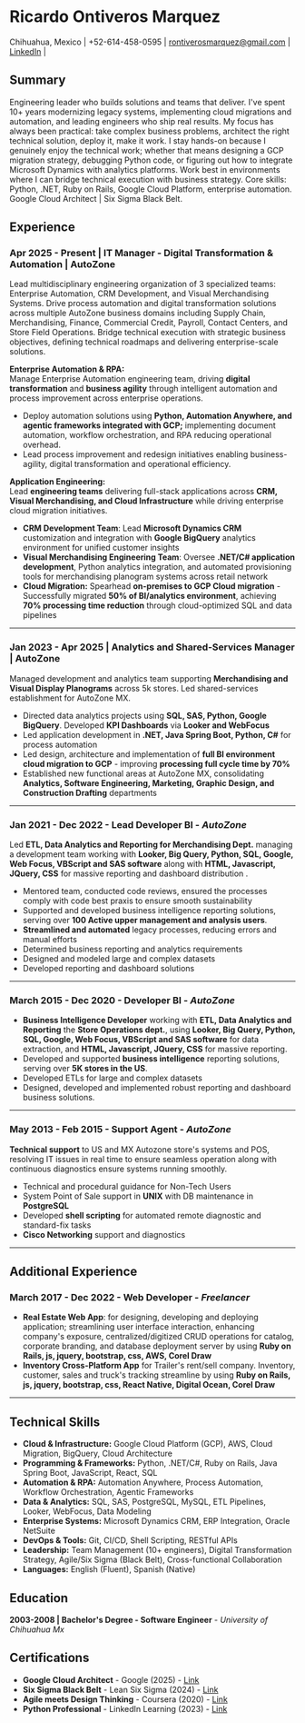 # Ricardo Ontiveros Marquez
Chihuahua, Mexico | +52-614-458-0595 | [rontiverosmarquez@gmail.com](mailto:rontiverosmarquez@gmail.com) | [LinkedIn](https://www.linkedin.com/in/ricardoont/) |
## **Summary**
Engineering leader who builds solutions and teams that deliver. I've spent 
10+ years modernizing legacy systems, implementing cloud migrations and 
automation, and leading engineers who ship real results. My focus has always 
been practical: take complex business problems, architect the right technical 
solution, deploy it, make it work. I stay hands-on because I genuinely enjoy 
the technical work; whether that means designing a GCP migration strategy, 
debugging Python code, or figuring out how to integrate Microsoft Dynamics 
with analytics platforms. Work best in environments where I can bridge 
technical execution with business strategy. Core skills: Python, .NET, Ruby on Rails, Google Cloud Platform, enterprise automation. Google Cloud Architect | 
Six Sigma Black Belt.

## **Experience**
### **Apr 2025 - Present | IT Manager - Digital Transformation & Automation | AutoZone**

Lead multidisciplinary engineering organization of 3 specialized teams: Enterprise Automation, CRM Development, and Visual Merchandising Systems. Drive process automation and digital transformation solutions across multiple AutoZone business domains including Supply Chain, Merchandising, Finance, Commercial Credit, Payroll, Contact Centers, and Store Field Operations. Bridge technical execution with strategic business objectives, defining technical roadmaps and delivering enterprise-scale solutions.

**Enterprise Automation & RPA:**  
Manage Enterprise Automation engineering team, driving **digital transformation** and **business agility** through intelligent automation and process improvement across enterprise operations.

- Deploy automation solutions using **Python, Automation Anywhere, and agentic frameworks integrated with GCP;**  implementing document automation, workflow orchestration, and RPA reducing operational overhead.
- Lead process improvement and redesign initiatives enabling business-agility, digital transformation and operational efficiency.

**Application Engineering:**   
 Lead **engineering teams** delivering full-stack applications across **CRM, Visual Merchandising, and Cloud Infrastructure** while driving enterprise cloud migration initiatives.

- **CRM Development Team**: Lead **Microsoft Dynamics CRM** customization and integration with **Google BigQuery** analytics environment for unified customer insights
- **Visual Merchandising Engineering Team**: Oversee **.NET/C# application development**, Python analytics integration, and automated provisioning tools for merchandising planogram systems across retail network
- **Cloud Migration:** Spearhead **on-premises to GCP Cloud migration** - Successfully migrated **50% of BI/analytics environment**, achieving **70% processing time reduction** through cloud-optimized SQL and data pipelines
---
### **Jan 2023 - Apr 2025 | Analytics and Shared-Services Manager | AutoZone**
Managed development and analytics team supporting **Merchandising and Visual Display Planograms** across 5k stores. Led shared-services establishment for AutoZone MX.

- Directed data analytics projects using **SQL, SAS, Python, Google BigQuery**. Developed **KPI Dashboards** via **Looker and WebFocus**
- Led application development in **.NET, Java Spring Boot, Python, C#** for process automation
- Led design, architecture and implementation of **full BI environment cloud migration to GCP** - improving **processing full cycle time by 70%**
- Established new functional areas at AutoZone MX, consolidating **Analytics, Software Engineering, Marketing, Graphic Design, and Construction Drafting** departments
---
### **Jan 2021 - Dec 2022** - **Lead Developer BI** - ***AutoZone***  
Led **ETL, Data Analytics and Reporting for Merchandising Dept.** managing a development team working with **Looker, Big Query, Python, SQL, Google,  Web Focus, VBScript and SAS software** along with **HTML, Javascript, JQuery, CSS** for massive reporting and dashboard distribution . 
- Mentored team, conducted code reviews, ensured the processes comply with code best praxis to ensure smooth sustainability
- Supported and developed business intelligence reporting solutions, serving over **100 Active upper management and analysis users**. 
- **Streamlined and automated** legacy processes, reducing errors and manual efforts
- Determined business reporting and analytics requirements 
- Designed and modeled large and complex datasets
- Developed reporting and dashboard solutions
---
### **March 2015 - Dec 2020** - **Developer BI** - ***AutoZone***  
- **Business Intelligence Developer** working with **ETL, Data Analytics and Reporting** the **Store Operations dept.**, using **Looker, Big Query, Python, SQL, Google,  Web Focus, VBScript and SAS software** for data extraction, and **HTML, Javascript, JQuery, CSS** for massive reporting. 
- Developed and supported **business intelligence** reporting solutions, serving over **5K stores in the US**.
- Developed ETLs for large and complex datasets
- Designed, developed and implemented robust reporting and dashboard business solutions. 
---
### **May 2013 - Feb 2015** - **Support Agent** - ***AutoZone***  
**Technical support** to US and MX Autozone store's systems and POS, resolving IT issues in real time to ensure seamless operation along with continuous diagnostics ensure systems running smoothly.  
- Technical and procedural guidance for Non-Tech Users
- System Point of Sale support in **UNIX**  with DB maintenance in **PostgreSQL**
- Developed **shell scripting** for automated remote diagnostic and standard-fix tasks
- **Cisco Networking** support and diagnostics
---
## **Additional Experience**
### **March 2017 - Dec 2022** - **Web Developer** - ***Freelancer***  
- **Real Estate Web App**: for designing, developing and deploying application; streamlining user interface interaction, enhancing company's exposure, centralized/digitized CRUD operations for catalog, corporate branding, and database deployment server by using **Ruby on Rails, js, jquery, bootstrap, css, AWS, Corel Draw** 
- **Inventory Cross-Platform App** for Trailer's rent/sell company. Inventory, customer, sales and truck's tracking streamline by using **Ruby on Rails, js, jquery, bootstrap, css, React Native, Digital Ocean, Corel Draw**  
---
## **Technical Skills**
- **Cloud & Infrastructure:** Google Cloud Platform (GCP), AWS, Cloud Migration, 
BigQuery, Cloud Architecture
- **Programming & Frameworks:** Python, .NET/C#, Ruby on Rails, Java Spring Boot, 
JavaScript, React, SQL
- **Automation & RPA:** Automation Anywhere, Process Automation, Workflow 
Orchestration, Agentic Frameworks
- **Data & Analytics:** SQL, SAS, PostgreSQL, MySQL, ETL Pipelines, Looker, 
WebFocus, Data Modeling
- **Enterprise Systems:** Microsoft Dynamics CRM, ERP Integration, Oracle NetSuite
- **DevOps & Tools:** Git, CI/CD, Shell Scripting, RESTful APIs
- **Leadership:** Team Management (10+ engineers), Digital Transformation Strategy, 
Agile/Six Sigma (Black Belt), Cross-functional Collaboration
- **Languages:** English (Fluent), Spanish (Native)
## **Education**
**2003-2008 | Bachelor's Degree - Software Engineer** - _University of Chihuahua Mx_

## **Certifications**
- **Google Cloud Architect** - Google (2025) - [Link](https://www.credly.com/badges/db450a65-4e22-41af-8581-eedd1dc8edba/public_url)
- **Six Sigma Black Belt** - Lean Six Sigma (2024) - [Link](https://lean-certificates.s3.us-east-2.amazonaws.com/certificados_estudiantes/cursos_online/Black_Belt/Black_Belt_G38/certificados/Ricardo_Alfredo_Ontiveros_M%C3%A1rquez___.pdf?X-Amz-Algorithm=AWS4-HMAC-SHA256&X-Amz-Credential=AKIA3EFTGXQQB3AS32OO%2F20251005%2Fus-east-2%2Fs3%2Faws4_request&X-Amz-Date=20251005T210616Z&X-Amz-Expires=60&X-Amz-Signature=d92ec903ea820aad97abc37cbaa2833a4613b9b3adc5a391c57de5f92d3922ab&X-Amz-SignedHeaders=host)
- **Agile meets Design Thinking** - Coursera (2020) - [Link](https://www.coursera.org/verify/QENLZQRZ2DMM)
- **Python Professional** - LinkedIn Learning (2023) - [Link](https://www.linkedin.com/learning/certificates/34e97bd413c8d68475848c0120424db3f5735365c0b5d8fa16e4de02ea2c8cda)
  